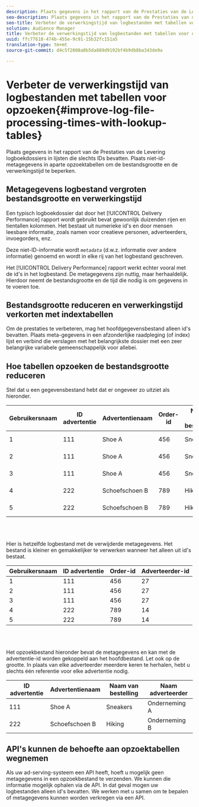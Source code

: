 ```yaml
---
description: Plaats gegevens in het rapport van de Prestaties van de Levering logboekdossiers in lijsten die slechts IDs bevatten. Plaats niet-id-metagegevens in aparte opzoektabellen om de bestandsgrootte en de verwerkingstijd te beperken.
seo-description: Plaats gegevens in het rapport van de Prestaties van de Levering logboekdossiers in lijsten die slechts IDs bevatten. Plaats niet-id-metagegevens in aparte opzoektabellen om de bestandsgrootte en de verwerkingstijd te beperken.
seo-title: Verbeter de verwerkingstijd van logbestanden met tabellen voor opzoeken
solution: Audience Manager
title: Verbeter de verwerkingstijd van logbestanden met tabellen voor opzoeken
uuid: ffc77618-474b-455e-9c91-15b32fc151a5
translation-type: tm+mt
source-git-commit: d4c5f2008a0b5da889d9192bf4b9db8ba343de9a

---
```



# Verbeter de verwerkingstijd van logbestanden met tabellen voor opzoeken{#improve-log-file-processing-times-with-lookup-tables}

Plaats gegevens in het rapport van de Prestaties van de Levering logboekdossiers in lijsten die slechts IDs bevatten. Plaats niet-id-metagegevens in aparte opzoektabellen om de bestandsgrootte en de verwerkingstijd te beperken.

<!-- 

c_lookup_tables.xml

 -->

## Metagegevens logbestand vergroten bestandsgrootte en verwerkingstijd

Een typisch logboekdossier dat door het [!UICONTROL Delivery Performance] rapport wordt gebruikt bevat gewoonlijk duizenden rijen en tientallen kolommen. Het bestaat uit numerieke id&#39;s en door mensen leesbare informatie, zoals namen voor creatieve personen, adverteerders, invoegorders, enz.

Deze niet-ID-informatie wordt *`metadata`* (d.w.z. informatie over andere informatie) genoemd en wordt in elke rij van het logbestand geschreven.

Het [!UICONTROL Delivery Performance] rapport werkt echter vooral met de id&#39;s in het logbestand. De metagegevens zijn nuttig, maar herhaaldelijk. Hierdoor neemt de bestandsgrootte en de tijd die nodig is om gegevens in te voeren toe.

## Bestandsgrootte reduceren en verwerkingstijd verkorten met indextabellen

Om de prestaties te verbeteren, mag het hoofdgegevensbestand alleen id&#39;s bevatten. Plaats meta-gegevens in een afzonderlijke raadpleging (of index) lijst en verbind die verslagen met het belangrijkste dossier met een zeer belangrijke variabele gemeenschappelijk voor allebei.

## Hoe tabellen opzoeken de bestandsgrootte reduceren

Stel dat u een gegevensbestand hebt dat er ongeveer zo uitziet als hieronder.

| Gebruikersnaam | ID advertentie | Advertentienaam | Order-id | Naam van bestelling | Adverteerder-id | Naam adverteerder |
|---|---|---|---|---|---|---|
| 1 | 111 | Shoe A | 456 | Sneakers | 27 | Onderneming A |
| 2 | 111 | Shoe A | 456 | Sneakers | 27 | Onderneming A |
| 3 | 111 | Shoe A | 456 | Sneakers | 27 | Onderneming A |
| 4 | 222 | Schoefschoen B | 789 | Hiking | 14 | Onderneming B |
| 5 | 222 | Schoefschoen B | 789 | Hiking | 14 | Onderneming B |

<br> 

Hier is hetzelfde logbestand met de verwijderde metagegevens. Het bestand is kleiner en gemakkelijker te verwerken wanneer het alleen uit id&#39;s bestaat.

| Gebruikersnaam | ID advertentie | Order-id | Adverteerder-id |
|---|---|---|---|
| 1 | 111 | 456 | 27 |
| 2 | 111 | 456 | 27 |
| 3 | 111 | 456 | 27 |
| 4 | 222 | 789 | 14 |
| 5 | 222 | 789 | 14 |

<br> 

Het opzoekbestand hieronder bevat de metagegevens en kan met de advertentie-id worden gekoppeld aan het hoofdbestand. Let ook op de grootte. In plaats van elke adverteerder meerdere keren te herhalen, hebt u slechts één referentie voor elke advertentie nodig.

| ID advertentie | Advertentienaam | Naam van bestelling | Naam adverteerder |
|---|---|---|---|
| 111 | Shoe A | Sneakers | Onderneming A |
| 222 | Schoefschoen B | Hiking | Onderneming B |

## API&#39;s kunnen de behoefte aan opzoektabellen wegnemen

Als uw ad-serving-systeem een API heeft, hoeft u mogelijk geen metagegevens in een opzoekbestand te verzenden. We kunnen die informatie mogelijk ophalen via de API. In dat geval mogen uw logbestanden alleen id&#39;s bevatten. We werken met u samen om te bepalen of metagegevens kunnen worden verkregen via een API.